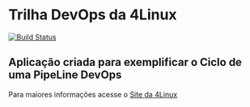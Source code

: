 # Trilha DevOps da 4Linux

<!-- Altere a Flag abaixo com sua URL do Travis -->
[![Build Status](https://travis-ci.org/ThiagoChavati/DevOpsLab-HelloWorld.svg?branch=master)](https://travis-ci.org/ThiagoChavati/DevOpsLab-HelloWorld)

## Aplicação criada para exemplificar o Ciclo de uma PipeLine DevOps


Para maiores informações acesse o [Site da 4Linux](https://www.4linux.com.br/cursos/devops)
